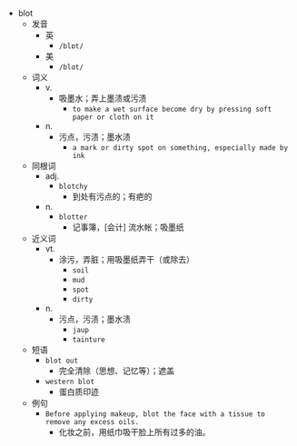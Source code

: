 - blot
  - 发音
    - 英
      - `/blɒt/`
    - 美
      - `/blɑt/`
  - 词义
    - v.
      - 吸墨水；弄上墨渍或污渍
        - `to make a wet surface become dry by pressing soft paper or cloth on it`
    - n.
      - 污点，污渍；墨水渍
        - `a mark or dirty spot on something, especially made by ink`
  - 同根词
    - adj.
      - `blotchy`
        - 到处有污点的；有疤的
    - n.
      - `blotter`
        - 记事簿，[会计] 流水帐；吸墨纸
  - 近义词
    - vt.
      - 涂污，弄脏；用吸墨纸弄干（或除去）
        - `soil`
        - `mud`
        - `spot`
        - `dirty`
    - n.
      - 污点，污渍；墨水渍
        - `jaup`
        - `tainture`
  - 短语
    - `blot out`
      - 完全清除（思想、记忆等）；遮盖 
    - `western blot`
      - 蛋白质印迹 
  - 例句
    - `Before applying makeup, blot the face with a tissue to remove any excess oils.`
      - 化妆之前，用纸巾吸干脸上所有过多的油。

